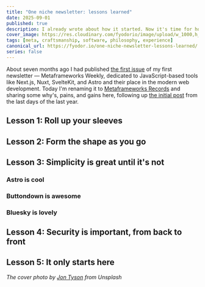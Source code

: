 ```yaml
---
title: "One niche newsletter: lessons learned"
date: 2025-09-01
published: true
description: I already wrote about how it started. Now it's time for how it's going.
cover_image: https://res.cloudinary.com/fyodorio/image/upload/w_1000,h_420,c_fill,g_auto,q_auto,f_auto/v1735586201/newspaper-H1flXzFuXgo_yvqsmr.jpg
tags: [meta, craftsmanship, software, philosophy, experience]
canonical_url: https://fyodor.io/one-niche-newsletter-lessons-learned/
series: false
---
```


About seven months ago I had published [the first issue](https://metaframe.works/archive/0/) of my first newsletter — Metaframeworks Weekly, dedicated to JavaScript-based tools like Next.js, Nuxt, SvelteKit, and Astro and their place in the modern web development. Today I'm renaming it to [Metaframeworks Records](https://metaframe.works) and sharing some why's, pains, and gains here, following up [the initial post](https://fyodor.io/let-s-talk-metaframeworks/) from the last days of the last year.

## Lesson 1: Roll up your sleeves

## Lesson 2: Form the shape as you go

## Lesson 3: Simplicity is great until it's not

### Astro is cool

### Buttondown is awesome

### Bluesky is lovely

## Lesson 4: Security is important, from back to front

## Lesson 5: It only starts here

_The cover photo by [Jon Tyson](https://unsplash.com/@jontyson) from Unsplash_
      